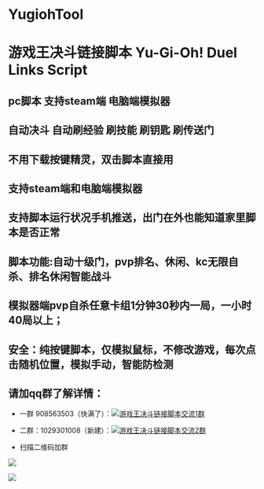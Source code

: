 # YugiohTool
# 游戏王决斗链接脚本 Yu-Gi-Oh! Duel Links Script
## pc脚本 支持steam端 电脑端模拟器 
## 自动决斗 自动刷经验 刷技能 刷钥匙 刷传送门 
## 不用下载按键精灵，双击脚本直接用
## 支持steam端和电脑端模拟器 
## 支持脚本运行状况手机推送，出门在外也能知道家里脚本是否正常 
## 脚本功能:自动十级门，pvp排名、休闲、kc无限自杀、排名休闲智能战斗 
## 模拟器端pvp自杀任意卡组1分钟30秒内一局，一小时40局以上； 
## 安全：纯按键脚本，仅模拟鼠标，不修改游戏，每次点击随机位置，模拟手动，智能防检测  


## 请加qq群了解详情：  
- 一群 908563503（快满了）：<a target="_blank" href="//shang.qq.com/wpa/qunwpa?idkey=a9fc731dc99adda32f42d793e8b75936ccd84a1728f12b5790fd1ce52a48e713"><img border="0" src="images/join_qq_group.png" alt="游戏王决斗链接脚本交流1群" title="点击加入游戏王决斗链接脚本交流群"></a>  
- 二群：1029301008（新建）：<a target="_blank" href="https://qm.qq.com/cgi-bin/qm/qr?k=7Ppuf4VaCxQ-u-DIJIePEsdQyOM2mGNo&jump_from=webapi"><img border="0" src="images/join_qq_group.png" alt="游戏王决斗链接脚本交流2群" title="决斗链接国际服/国服"></a>


- 扫描二维码加群

![](images/QQ图片20210122100305.png)

![](images/QQ图片20210122100259.png)



